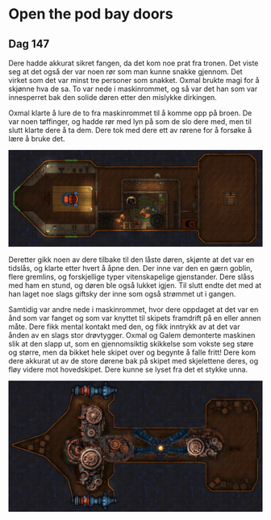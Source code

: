 # Open the pod bay doors

## Dag 147

Dere hadde akkurat sikret fangen, da det kom noe prat fra tronen. Det viste seg at det også der var noen rør som man kunne snakke gjennom. Det virket som det var minst tre personer som snakket. Oxmal brukte magi for å skjønne hva de sa. To var nede i maskinrommet, og så var det han som var innesperret bak den solide døren etter den mislykke dirkingen.

Oxmal klarte å lure de to fra maskinrommet til å komme opp på broen. De var noen tøffinger, og hadde rør med lyn på som de slo dere med, men til slutt klarte dere å ta dem. Dere tok med dere ett av rørene for å forsøke å lære å bruke det.

![Hoveddekket](images/scout_main.png)

Deretter gikk noen av dere tilbake til den låste døren, skjønte at det var en tidslås, og klarte etter hvert å åpne den. Der inne var den en gærn goblin, flere gremlins, og forskjellige typer vitenskapelige gjenstander. Dere slåss med ham en stund, og døren ble også lukket igjen. Til slutt endte det med at han laget noe slags giftsky der inne som også strømmet ut i gangen.

Samtidig var andre nede i maskinrommet, hvor dere oppdaget at det var en ånd som var fanget og som var knyttet til skipets framdrift på en eller annen måte. Dere fikk mental kontakt med den, og fikk inntrykk av at det var ånden av en slags stor drøvtygger. Oxmal og Galem demonterte maskinen slik at den slapp ut, som en gjennomsiktig skikkelse som vokste seg støre og større, 
men da bikket hele skipet over og begynte å falle fritt! Dere kom dere akkurat ut av de store dørene bak på skipet med skjelettene deres, og fløy videre mot hovedskipet. Dere kunne se lyset fra det et stykke unna.

![Maskinrommet](images/scout_engine.png)
